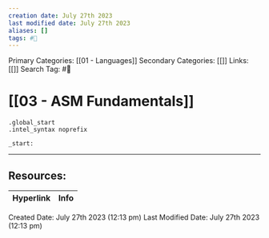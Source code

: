 ```yaml
---
creation date: July 27th 2023
last modified date: July 27th 2023
aliases: []
tags: #📖
---
```


Primary Categories: [[01 - Languages]] 
Secondary Categories: [[]] 
Links: [[]] 
Search Tag: #📖  

# [[03 - ASM Fundamentals]]  

```ASM
.global_start
.intel_syntax noprefix

_start:
```




___

## Resources:

| Hyperlink | Info |
| --------- | ---- |


Created Date: July 27th 2023 (12:13 pm) 
Last Modified Date: July 27th 2023 (12:13 pm)
